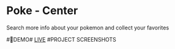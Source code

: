 
# Poke - Center #
Search more info about your pokemon and collect your favorites

#🚀DEMO#
[LIVE](https://adamangg.github.io/Poke-Center/)
#PROJECT SCREENSHOTS



